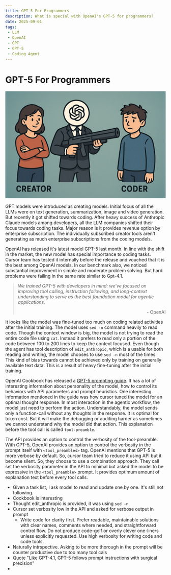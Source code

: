 ```yaml
---
title: GPT-5 For Programmers
description: What is special with OpenAI's GPT-5 for programmers?
date: 2025-09-01
tags:
 - LLM
 - OpenAI
 - GPT
 - GPT-5
 - Coding Agent
---
```

# GPT-5 For Programmers

![OpenAI shifted it's focus towards programmers](images/gpt-5-for-programmers.png)

GPT models were introduced as creating models. Initial focus of all the LLMs were on text generation, summarization, image and video generation. But recently it got shifted towards coding. After heavy success of Anthropic Claude models among developers, all the LLM companies shifted their focus towards coding tasks. Major reason is it provides revenue option by enterprise subscription. The individually subscribed creator tools aren't generating as much enterprise subscriptions from the coding models.

OpenAI has released it's latest model GPT-5 last month. In line with the shift in the market, the new model has special importance to coding tasks. Cursor team has tested it internally before the release and vouched that it is the best among OpenAI models. In our benchmark also, we noticed substantial improvement in simple and moderate problem solving. But hard problems were failing in the same rate similar to Gpt-4.1.

> *We trained GPT-5 with developers in mind: we’ve focused on improving tool calling, instruction following, and long-context understanding to serve as the best foundation model for agentic applications.*
>
> <p align="right">- OpenAI </p>

It looks like the model was fine-tuned too much on coding related activities after the initial training. The model uses `sed -n` command heavily to read code. Though the context window is big, the model is not trying to read the entire code file using `cat`. Instead it prefers to read only a portion of the code between 100 to 200 lines to keep the context focused. Even though the agent has tool description of `edit_anthropic`, which is a usable for both reading and writing, the model chooses to use `sed -n` most of the times. This kind of bias towards cannot be achieved only by training on generally available text data. This is a result of heavy fine-tuning after the initial training.

OpenAI Cookbook has released a [GPT-5 prompting guide](https://cookbook.openai.com/examples/gpt-5/gpt-5_prompting_guide). It has a lot of interesting information about personality of the model, how to control its behaviors with API parameters and prompt heuristics. One interesting information mentioned in the guide was how cursor tuned the model for an optimal thought response. In most interaction in the agentic workflow, the model just need to perform the action. Understandably, the model sends only a function-call without any thoughts in the response. It is optimal for token cost. But it will make the debugging or auditing harder as sometimes we cannot understand why the model did that action. This explanation before the tool call is called `tool-preamble`.

The API provides an option to control the verbosity of the tool-preamble. With GPT-5, OpenAI provides an option to control the verbosity in the prompt itself with `<tool_preambles>` tag. OpenAI mentions that GPT-5 is more verbose by default. So, cursor team tried to reduce it using API but it become silent. So, they choose to use a combination approach. They call set the verbosity parameter in the API to minimal but asked the model to be expressive in the `<tool_preamble>` prompt. It provides optimum amount of explanation text before every tool calls.






 * Given a task list, I ask model to read and update one by one. It's still not following.
 * Cookbook is interesting
 * Thought edit_anthropic is provided, it was using `sed -n`
 * Cursor set verbosity low in the API and asked for verbose output in prompt
    * Write code for clarity first. Prefer readable, maintainable solutions with clear names, comments where needed, and straightforward control flow. Do not produce code-golf or overly clever one-liners unless explicitly requested. Use high verbosity for writing code and code tools.
 * Naturally intrspective. Asking to be more thorough in the prompt will be counter productive due to too many tool cals
 * Quote "Like GPT-4.1, GPT-5 follows prompt instructions with surgical precision"
 *